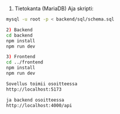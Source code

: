 1) Tietokanta (MariaDB)
Aja skripti:
```bash
mysql -u root -p < backend/sql/schema.sql

2) Backend
cd backend
npm install
npm run dev

3) Frontend
cd ../frontend
npm install
npm run dev

Sovellus toimii osoitteessa
http://localhost:5173

ja backend osoitteessa
http://localhost:4000/api
